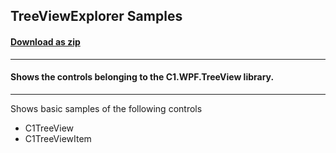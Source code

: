 ## TreeViewExplorer Samples
#### [Download as zip](https://downgit.github.io/#/home?url=https://github.com/GrapeCity/ComponentOne-WPF-Samples/tree/master/NET_5/TreeView/TreeViewExplorer)
____
#### Shows the controls belonging to the C1.WPF.TreeView library.
____
Shows basic samples of the following controls

* C1TreeView
* C1TreeViewItem
